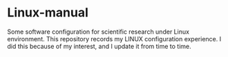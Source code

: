 # Linux-manual
Some software configuration for scientific research under Linux environment.
This repository records my LINUX configuration experience. I did this because of my interest, and I update it from time to time.
